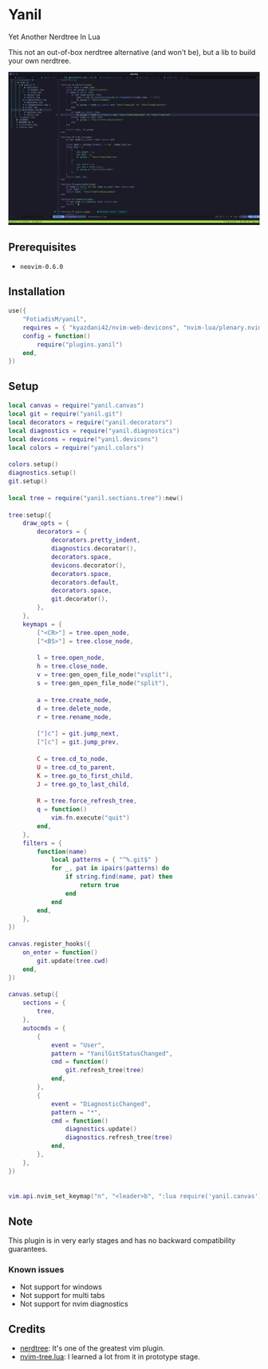 # Yanil

Yet Another Nerdtree In Lua

This not an out-of-box nerdtree alternative (and won't be), but a lib to build your own nerdtree.

![](screenshot.png)

## Prerequisites

- `neovim-0.6.0`

## Installation

```lua
use({
	"FotiadisM/yanil",
	requires = { "kyazdani42/nvim-web-devicons", "nvim-lua/plenary.nvim" },
	config = function()
		require("plugins.yanil")
	end,
})

```

## Setup

```lua
local canvas = require("yanil.canvas")
local git = require("yanil.git")
local decorators = require("yanil.decorators")
local diagnostics = require("yanil.diagnostics")
local devicons = require("yanil.devicons")
local colors = require("yanil.colors")

colors.setup()
diagnostics.setup()
git.setup()

local tree = require("yanil.sections.tree"):new()

tree:setup({
	draw_opts = {
		decorators = {
			decorators.pretty_indent,
			diagnostics.decorator(),
			decorators.space,
			devicons.decorator(),
			decorators.space,
			decorators.default,
			decorators.space,
			git.decorator(),
		},
	},
	keymaps = {
		["<CR>"] = tree.open_node,
		["<BS>"] = tree.close_node,

		l = tree.open_node,
		h = tree.close_node,
		v = tree:gen_open_file_node("vsplit"),
		s = tree:gen_open_file_node("split"),

		a = tree.create_node,
		d = tree.delete_node,
		r = tree.rename_node,

		["]c"] = git.jump_next,
		["[c"] = git.jump_prev,

		C = tree.cd_to_node,
		U = tree.cd_to_parent,
		K = tree.go_to_first_child,
		J = tree.go_to_last_child,

		R = tree.force_refresh_tree,
		q = function()
			vim.fn.execute("quit")
		end,
	},
	filters = {
		function(name)
			local patterns = { "^%.git$" }
			for _, pat in ipairs(patterns) do
				if string.find(name, pat) then
					return true
				end
			end
		end,
	},
})

canvas.register_hooks({
	on_enter = function()
		git.update(tree.cwd)
	end,
})

canvas.setup({
	sections = {
		tree,
	},
	autocmds = {
		{
			event = "User",
			pattern = "YanilGitStatusChanged",
			cmd = function()
				git.refresh_tree(tree)
			end,
		},
		{
			event = "DiagnosticChanged",
			pattern = "*",
			cmd = function()
				diagnostics.update()
				diagnostics.refresh_tree(tree)
			end,
		},
	},
})


vim.api.nvim_set_keymap("n", "<leader>b", ":lua require('yanil.canvas').toggle()<CR>", { silent = true })

```

## Note

This plugin is in very early stages and has no backward compatibility guarantees.

### Known issues

- Not support for windows
- Not support for multi tabs
- Not support for nvim diagnostics

## Credits

- [nerdtree](https://github.com/preservim/nerdtree): It's one of the greatest vim plugin.
- [nvim-tree.lua](https://github.com/kyazdani42/nvim-tree.lua): I learned a lot from it in prototype stage.
